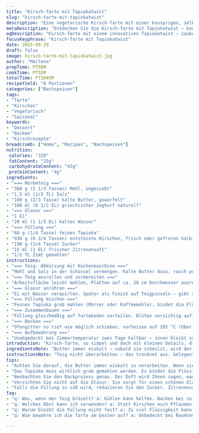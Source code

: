 ```yaml
---
title: "Kirsch-Tarte mit Tapiokatwist"
slug: "kirsch-tarte-mit-tapiokatwist"
description: "Eine vegetarische Kirsch-Tarte mit einer knusprigen, selbstgemachten Pâte brisée und einer leicht abgewandelten Füllung aus frischen oder gefrorenen Kirschen. Tapioka sorgt für die perfekte Bindung, während Zitronensaft und eine Prise Zimt das Aroma abrunden. Die Teigkanten werden mit einer hübschen Zipfelkante verziert, und die Oberfläche zieren blumenförmige Teigstücke. Gebacken wird die Tarte goldgelb und blubbert leicht – gutes Zeichen, dass die Füllung durch und der Teig schön knusprig ist."
metaDescription: "Entdecken Sie die Kirsch-Tarte mit Tapiokatwist – knusprig, fruchtig und voller Aromen. Perfekt für jeden Anlass."
ogDescription: "Kirsch-Tarte mit einem innovativen Tapiokatwist – zauberhaft und köstlich. Ideal für alle, die fruchtige Desserts lieben."
focusKeyphrase: "Kirsch-Tarte mit Tapiokatwist"
date: 2025-09-29
draft: false
image: kirsch-tarte-mit-tapiokatwist.jpg
author: "Marlena"
prepTime: PT50M
cookTime: PT55M
totalTime: PT1H45M
recipeYield: "8 Portionen"
categories: ["Nachspeisen"]
tags:
- "Tarte"
- "Kirschen"
- "Vegetarisch"
- "Saisonal"
keywords:
- "Dessert"
- "Backen"
- "Kirschrezepte"
breadcrumb: ["Home", "Recipes", "Nachspeisen"]
nutrition: 
 calories: "320"
 fatContent: "15g"
 carbohydrateContent: "42g"
 proteinContent: "4g"
ingredients:
- "=== Mürbeteig ==="
- "360 g (2 1/3 Tassen) Mehl, ungesiebt"
- "1,5 ml (1/3 TL) Salz"
- "160 g (2/3 Tasse) kalte Butter, gewürfelt"
- "100 ml (6 1/2 EL) griechischer Joghurt naturell"
- "=== Glasur ==="
- "1 Ei"
- "20 ml (1 1/3 EL) kaltes Wasser"
- "=== Füllung ==="
- "60 g (1/4 Tasse) feines Tapioka"
- "930 g (6 3/4 Tassen) entsteinte Kirschen, frisch oder gefroren halbiert"
- "190 g (3/4 Tasse) Zucker"
- "15 ml (1 EL) frischer Zitronensaft"
- "1/2 TL Zimt gemahlen"
instructions:
- "=== Teig: Abkürzung mit Küchenmaschine ==="
- "Mehl und Salz in der Schüssel vermengen. Kalte Butter dazu, rasch pulsen, bis erbsengroße Stücke entstehen. Nicht zu lange, sonst wird der Teig zäh. Joghurt halb unterheben, Masse wirkt bröselig, aber wenn man drückt, hält sie schon zusammen. Teig sofort halbieren, Fladen formen, in Frischhaltefolie wickeln. Min. 40 Min. in Kühlschrank, gern bis 1 Stunde – kalter Teig lässt sich leichter ausrollen, sonst reißt er."
- "=== Teig ausrollen und vorbereiten ==="
- "Arbeitsfläche leicht mehlen, Platten auf ca. 28 cm Durchmesser ausrollen. Wichtig: Nicht zu dünn, sonst reißt’s beim Formen. Eine Platte in die gefettete 23-cm-Tarteform legen, sanft andrücken, Ränder mit Fingerwellen formen für Deko und Halt. Andere Platte auf Backpapier legen, nochmal kühl legen, dann Blüten ausstechen (Blumenform oder andere)."
- "=== Glasur anrühren ==="
- "Ei mit Wasser verquirlen. Später als Finish auf Teigpinseln – gibt schönen Glanz und transportiert Hitze, sodass der Rand knuspriger wird."
- "=== Füllung mischen ==="
- "Feines Tapioka grob mahlen (Mörser oder Kaffeemühle), bindet die Flüssigkeit. Kirschen, Tapioka, Zucker, Zitronensaft und Zimt in einer Schüssel gut vermengen. Kann leicht vorziehen, damit Zucker sich löst und Tapioka quellen kann. Flüssigkeit bleibt, soll aber aufgefangen werden vom Tapioka."
- "=== Zusammenbauen ==="
- "Füllung gleichmäßig auf Tarteboden verteilen. Blüten vorsichtig auflegen – nicht drücken, sonst zerdrückt es Kirschen darunter. Oberfläche mit Ei-Wasser-Mischung großzügig bestreichen. Hier gilt: Je besser der Glanz, desto attraktiver der Rand; gleichzeitig schützt es vor Durchweichen."
- "=== Backen ==="
- "Ofengitter so tief wie möglich schieben, vorheizen auf 205 °C (Ober-/Unterhitze; Umluft 185 °C). Tarte auf Backpapier auf dem Blech mittig einschieben. Anfangs zischen die Kirschen, Füllung beginnt zu blubbern – gute Optik, hört man leicht. Nach 50 bis 55 Minuten sollte der Rand goldbraun sein, Füllung sichtbar brodeln. Falls Rand zu schnell braun wird, Alufolie locker abdecken. Nach dem Backen mindestens 20 Minuten abkühlen lassen, sonst zerläuft die Füllung."
- "=== Aufbewahrung ==="
- "Unabgedeckt bei Zimmertemperatur zwei Tage haltbar – innen bleibt saftig, außen knusprig. Kühlschrank? Verändert Textur, wird zäh. Lieber fix essen."
introduction: "Kirsch-Tarte, so simpel und doch mit kleinen Details, die erst beim Ausprobieren auffallen. Der Mürbeteig bekommt durch Joghurt eine feuchte, etwas weichere Konsistenz, was das Rollen angenehmer macht. Tapioka ist mein Geheimtipp, bindet die Flüssigkeit der saftigen Kirschen ohne matschigen Boden. Zimt ergänzt das süß-säuerliche Spiel mit einer warmen Note – ein Twist, der auf Anhieb überzeugt. Erst die Optik macht Spaß: Blüten aus dem Teig, die auf der goldbraunen Oberfläche leicht karamellisieren. Die Arbeit mit diesem Teig erfordert ein Gefühl – zu kalter Teig bricht, zu warm wird er klebrig. Wiederholtes Üben hat mir gezeigt: lieber kleiner Teil, genügend Kühlung, dann geht alles glatt. Der Backprozess ist ebenso akustisch und visuell zu steuern: Knistern, Blubbern, golden glänzend – hier sieht man, ob’s passt oder nicht."
ingredientsNote: "Butter immer eiskalt – sobald sie schmilzt, wird der Teig ölig und klebt. Wer keinen Naturjoghurt mag, kann 90 ml Crème fraîche verwenden; macht Teig reicher. Tapioka mahlen ist ein Muss, sonst wird’s grieselig. Statt Kirschen gehen auch wilde Heidelbeeren oder Pflaumen, dann Zimt und Zuckermenge leicht anpassen. Zitronensaft sorgt für Frische und hilft, die Süße auszubalancieren. Gefrorene Kirschen vorher auftauen, Flüssigkeit abgießen oder auffangen und für nächstes Mal weniger Zucker nehmen. Mehl leicht gesiebt, um Klumpen zu vermeiden. Geduld beim Kühlen einplanen, eilt nicht besser mit mehr Hitze. Allgemein gilt: Rohteig kühl, Backtemperatur ausreichend hoch, damit Boden nicht feucht bleibt."
instructionsNote: "Teig nicht überarbeiten – das trocknet aus. Gelegentlich bleibt er leicht bröselig, ist normal. Beim Ausrollen lieber zweimal messen, 28 cm ist richtig für den 23-cm-Rand, Teig braucht Zugabe, damit er nicht schrumpft. Fingerwellen formen, weil mechanische Kanten beim Backen gern brechen. Glasur nicht sparen, sonst wird Rand stumpf und trocknet aus. Auflegen der Blüten erfordert Fingerspitzengefühl, nicht runterdrücken, sonst Füllung quetschen und optisch hässlich. Backzeit flexibel sehen – lieber am Ende beobachten. Wenn man das Blubbern nicht mehr hört und Teig tief goldbraun ist, raus damit. Abkühlen unbedingt einhalten, Innenhitze braucht Zeit zum Abklingen, sonst läuft die Füllung davon. Reste in Tarteform abgedeckt ins Trockene, nicht Kühlschrank."
tips:
- "Achten Sie darauf, die Butter immer eiskalt zu verarbeiten. Wenn sie schmilzt, wird der Teig brüchig. Kühlen ist entscheidend. Tipp: Kälte ist Ihr bester Freund in der Küche. Übung macht den perfekten Teig."
- "Das Tapioka muss wirklich grob gemahlen werden. Es bindet die Flüssigkeit perfekt. Mörser oder Kaffeemühle sind ideal dafür. Ich sage, ohne richtiges Mahlen wird die Konsistenz matschig. Achten Sie darauf."
- "Beobachten Sie den Backprozess genau. Der Duft wird Ihnen sagen, wann es Zeit ist. Knistern und Blubbern sind gute Hinweise. Wenn die Kirschen zischen, ist das ein Zeichen für die richtige Temperatur."
- "Verzichten Sie nicht auf die Glasur. Sie sorgt für einen schönen Glanz. Ein schöner Rand zieht jeden Blick an. Die Blüten vorsichtig auflegen. Fingerspitzengefühl ist wichtig, um die Ästhetik zu bewahren."
- "Falls die Füllung zu süß wird, reduzieren Sie den Zucker. Zitronensaft hilft, die Süße auszubalancieren. Jedes Mal anpassen. Probieren Sie wilde Heidelbeeren als Alternative zu Kirschen – das verändert alles."
faq:
- "q: Was, wenn der Teig bröselt? a: Kühlen kann helfen. Backen bei zu hoher Temperatur führt zu bröckeligem Teig. Machen Sie kleine Fladen, dann ruhen lassen."
- "q: Welches Obst kann ich verwenden? a: Statt Kirschen auch Pflaumen verwenden. Abgestimmte Zuckermenge ist wichtig! Und bei Heidelbeeren mehr Zimt."
- "q: Warum bleibt die Füllung nicht fest? a: Zu viel Flüssigkeit kann das Problem sein. Tapioka richtig mahlen und ordentlich quellen lassen. Wenn nötig, weniger frisches Obst verwenden."
- "q: Wie bewahre ich die Tarte am besten auf? a: Unbedeckt bei Raumtemperatur ein paar Tage. Im Kühlschrank wird der Teig zäh und matschig. Wenn nicht gleich gegessen, abgedeckt lagern."

---
```

